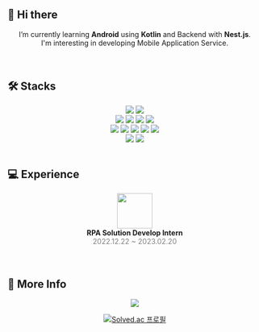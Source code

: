 <h2>👋 Hi there</h2>
<div align=center>I’m currently learning <strong>Android</strong> using <strong>Kotlin</strong> and Backend with <strong>Nest.js</strong>.</div>
<div align=center>I'm interesting in developing Mobile Application Service.</div>

<br/>
<br/>

<h2>🛠 Stacks</h2>
<div align=center>
 <img src="https://img.shields.io/badge/Android-3DDC84?style=flat&logo=Android&logoColor=white"/>
 <img src="https://img.shields.io/badge/Kotlin-7F52FF?style=flat&logo=Kotlin&logoColor=white"/>
</div>
<div align=center>
 <img src="https://img.shields.io/badge/React-61DAFB?style=flat&logo=React&logoColor=white"/>
 <img src="https://img.shields.io/badge/HTML5-E34F26?style=flat&logo=HTML5&logoColor=white"/>
 <img src="https://img.shields.io/badge/CSS3-1572B6?style=flat&logo=CSS3&logoColor=white"/>
 <img src="https://img.shields.io/badge/JavaScript-F7DF1E?style=flat&logo=JavaScript&logoColor=white"/>
</div>
<div align=center>
 <img src="https://img.shields.io/badge/Node.js-339933?style=flat&logo=Node.js&logoColor=white"/>
 <img src="https://img.shields.io/badge/TypeScript-3178C6?style=flat&logo=TypeScript&logoColor=white"/>
 <img src="https://img.shields.io/badge/Express-000000?style=flat&logo=Express&logoColor=white"/>
 <img src="https://img.shields.io/badge/NestJs-E0234E?style=flat&logo=NestJs&logoColor=white"/>
 <img src="https://img.shields.io/badge/TypeOrm-00AFF0?style=flat&logoColor=white"/>
</div>
  
<div align=center>
 <img src="https://img.shields.io/badge/Oracle-F80000?style=flat&logo=Oracle&logoColor=white"/>
 <img src="https://img.shields.io/badge/MySQL-4479A1?style=flat&logo=MySQL&logoColor=white"/>
</div>
<br/>
  

<h2>💻 Experience</h2>

<div align=center>
 <img src="https://user-images.githubusercontent.com/55116920/219901804-b06822f2-da21-486c-bcb5-6644cf95a2dc.jpg" height="70"/>
 <div><strong>RPA Solution Develop Intern</strong></div>
 <div style='color:gray'>2022.12.22 ~ 2023.02.20</div>
</div>

<br/>
<br/>

<h2>🚀 More Info</h2>
<div align=center>
  <img src="https://github-readme-stats.vercel.app/api?username=minleejae&show_icons=true">
</div>

<div align=center>
  
[![Solved.ac
프로필](http://mazassumnida.wtf/api/generate_badge?boj=mmj9808)](https://solved.ac/mmj9808)
</div>

